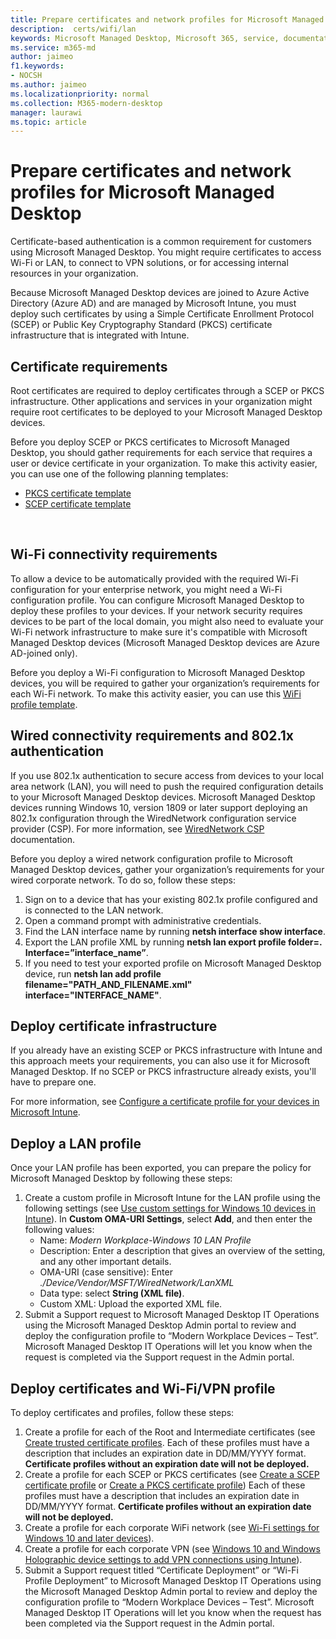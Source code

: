 ```yaml
---
title: Prepare certificates and network profiles for Microsoft Managed Desktop 
description:  certs/wifi/lan
keywords: Microsoft Managed Desktop, Microsoft 365, service, documentation
ms.service: m365-md
author: jaimeo
f1.keywords:
- NOCSH
ms.author: jaimeo
ms.localizationpriority: normal
ms.collection: M365-modern-desktop
manager: laurawi
ms.topic: article
---
```


# Prepare certificates and network profiles for Microsoft Managed Desktop  
 
Certificate-based authentication is a common requirement for customers using Microsoft Managed Desktop. You might require certificates to access Wi-Fi or LAN, to connect to VPN solutions, or for accessing internal resources in your organization.   
 
Because Microsoft Managed Desktop devices are joined to Azure Active Directory (Azure AD) and are managed by Microsoft Intune, you must deploy such certificates by using a Simple Certificate Enrollment Protocol (SCEP) or Public Key Cryptography Standard (PKCS) certificate infrastructure that is integrated with Intune.    
 
## Certificate requirements 
 
Root certificates are required to deploy certificates through a SCEP or PKCS infrastructure. Other applications and services in your organization might require root certificates to be deployed to your Microsoft Managed Desktop devices.    
 
Before you deploy SCEP or PKCS certificates to Microsoft Managed Desktop, you should gather requirements for each service that requires a user or device certificate in your organization. To make this activity easier, you can use one of the following planning templates:  
 
- [PKCS certificate template](https://github.com/MicrosoftDocs/microsoft-365-docs/raw/public/microsoft-365/managed-desktop/get-ready/downloads/PKCS-certificate-template.xlsx) 
- [SCEP certificate template](https://github.com/MicrosoftDocs/microsoft-365-docs/raw/public/microsoft-365/managed-desktop/get-ready/downloads/SCEP-certificate-template.xlsx)

  
## Wi-Fi connectivity requirements

To allow a device to be automatically provided with the required Wi-Fi configuration for your enterprise network, you might need a Wi-Fi configuration profile. You can configure Microsoft Managed Desktop to deploy these profiles to your devices. If your network security requires devices to be part of the local domain, you might also need to evaluate your Wi-Fi network infrastructure to make sure it's compatible with Microsoft Managed Desktop devices (Microsoft Managed Desktop devices are Azure AD-joined only). 
 
Before you deploy a Wi-Fi configuration to Microsoft Managed Desktop devices, you will be required to gather your organization’s requirements for each Wi-Fi network. To make this activity easier, you can use this [WiFi profile template](https://github.com/MicrosoftDocs/microsoft-365-docs/raw/public/microsoft-365/managed-desktop/get-ready/downloads/WiFi-profile-template.xlsx).
 
 
## Wired connectivity requirements and 802.1x authentication 
 
If you use 802.1x authentication to secure access from devices to your local area network (LAN), you will need to push the required configuration details to your Microsoft Managed Desktop devices. Microsoft Managed Desktop devices running Windows 10, version 1809 or later support deploying an 802.1x configuration through the WiredNetwork configuration service provider (CSP). For more information, see [WiredNetwork CSP](/windows/client-management/mdm/wirednetwork-csp) documentation. 
 
Before you deploy a wired network configuration profile to Microsoft Managed Desktop devices, gather your organization’s requirements for your wired corporate network. To do so, follow these steps: 
 
 
1. Sign on to a device that has your existing 802.1x profile configured and is connected to the LAN network.  
2. Open a command prompt with administrative credentials. 
3. Find the LAN interface name by running **netsh interface show interface**. 
4. Export the LAN profile XML by running **netsh lan export profile folder=.  Interface=”interface_name”**. 
5. If you need to test your exported profile on Microsoft Managed Desktop device, run **netsh lan add profile filename="PATH_AND_FILENAME.xml" interface="INTERFACE_NAME"**. 
 
 
## Deploy certificate infrastructure  
 
If you already have an existing SCEP or PKCS infrastructure with Intune and this approach meets your requirements, you can also use it for Microsoft Managed Desktop. If no SCEP or PKCS infrastructure already exists, you'll have to prepare one.  
 
For more information, see [Configure a certificate profile for your devices in Microsoft Intune](/intune/certificates-configure). 
 
 
 
## Deploy a LAN profile 
 
Once your LAN profile has been exported, you can prepare the policy for Microsoft Managed Desktop by following these steps:   
 
1. Create a custom profile in Microsoft Intune for the LAN profile using the following settings (see [Use custom settings for Windows 10 devices in Intune](/intune/custom-settings-windows-10)). In **Custom OMA-URI Settings**, select **Add**, and then enter the following values: 
    - Name: *Modern Workplace-Windows 10 LAN Profile* 
    - Description: Enter a description that gives an overview of the setting, and any other important details. 
    - OMA-URI (case sensitive): Enter *./Device/Vendor/MSFT/WiredNetwork/LanXML*
    - Data type: select **String (XML file)**. 
    - Custom XML: Upload the exported XML file.
2. Submit a Support request to Microsoft Managed Desktop IT Operations using the Microsoft Managed Desktop Admin portal to review and deploy the configuration profile to “Modern Workplace Devices – Test”. Microsoft Managed Desktop IT Operations will let you know when the request is completed via the Support request in the Admin portal.
 
## Deploy certificates and Wi-Fi/VPN profile 
 
 
To deploy certificates and profiles, follow these steps:

1. Create a profile for each of the Root and Intermediate certificates (see [Create trusted certificate profiles](/intune/protect/certificates-configure#step-3-create-trusted-certificate-profiles). Each of these profiles must have a description that includes an expiration date in DD/MM/YYYY format. **Certificate profiles without an expiration date will not be deployed.**
2. Create a profile for each SCEP or PKCS certificates (see [Create a SCEP certificate profile](/intune/protect/certificates-scep-configure#create-a-scep-certificate-profile) or [Create a PKCS certificate profile](/intune/protect/certficates-pfx-configure#create-a-pkcs-certificate-profile)) Each of these profiles must have a description that includes an expiration date in DD/MM/YYYY format. **Certificate profiles without an expiration date will not be deployed.**
3. Create a profile for each corporate WiFi network (see [Wi-Fi settings for Windows 10 and later devices](/intune/wi-fi-settings-windows)).
4. Create a profile for each corporate VPN (see [Windows 10 and Windows Holographic device settings to add VPN connections using Intune](/intune/vpn-settings-windows-10)).
5. Submit a Support request titled “Certificate Deployment” or “Wi-Fi Profile Deployment” to Microsoft Managed Desktop IT Operations using the Microsoft Managed Desktop Admin portal to review and deploy the configuration profile to “Modern Workplace Devices – Test”. Microsoft Managed Desktop IT Operations will let you know when the request has been completed via the Support request in the Admin portal. 
 

